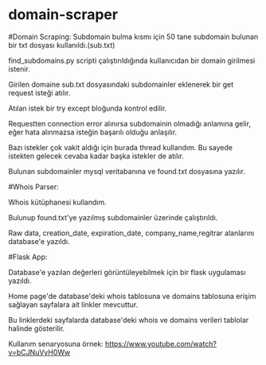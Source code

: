 # domain-scraper

#Domain Scraping:
Subdomain bulma kısmı için 50 tane subdomain bulunan bir txt dosyası kullanıldı.(sub.txt) 

find_subdomains.py scripti çalıştırıldığında kullanıcıdan bir domain girilmesi istenir. 

Girilen domaine sub.txt dosyasındaki subdomainler eklenerek bir get request isteği atılır.

Atılan istek bir try except bloğunda kontrol edilir. 

Requestten connection error alınırsa subdomainin olmadığı anlamına gelir, eğer hata alınmazsa isteğin başarılı olduğu anlaşılır.

Bazı istekler çok vakit aldığı için burada thread kullandım. Bu sayede istekten gelecek cevaba kadar başka istekler de atılır.

Bulunan subdomainler mysql veritabanına ve found.txt dosyasına yazılır.


#Whois Parser:

Whois kütüphanesi kullandım.

Bulunup found.txt'ye yazılmış subdomainler üzerinde çalıştırıldı.

Raw data, creation_date, expiration_date, company_name,regitrar alanlarını database'e yazıldı.

#Flask App:

Database'e yazılan değerleri görüntüleyebilmek için bir flask uygulaması yazıldı.

Home page'de database'deki whois tablosuna ve domains tablosuna erişim sağlayan sayfalara ait linkler mevcuttur.

Bu linklerdeki sayfalarda database'deki whois ve domains verileri tablolar halinde gösterilir.


Kullanım senaryosuna örnek:
https://www.youtube.com/watch?v=bCJNuVyH0Ww

